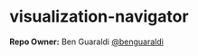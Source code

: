 

# visualization-navigator

**Repo Owner:** Ben Guaraldi [@benguaraldi](https://github.com/benguaraldi)
